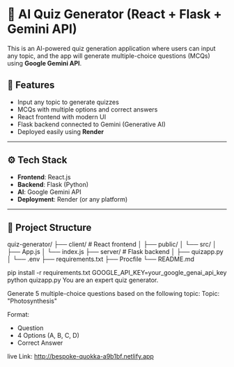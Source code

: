 # 🧠 AI Quiz Generator (React + Flask + Gemini API)

This is an AI-powered quiz generation application where users can input any topic, and the app will generate multiple-choice questions (MCQs) using **Google Gemini API**.

## 📌 Features

- Input any topic to generate quizzes
- MCQs with multiple options and correct answers
- React frontend with modern UI
- Flask backend connected to Gemini (Generative AI)
- Deployed easily using **Render**

---

## ⚙️ Tech Stack

- **Frontend**: React.js
- **Backend**: Flask (Python)
- **AI**: Google Gemini API
- **Deployment**: Render (or any platform)

---

## 📁 Project Structure

quiz-generator/
├── client/ # React frontend
│ ├── public/
│ └── src/
│ ├── App.js
│ └── index.js
├── server/ # Flask backend
│ ├── quizapp.py
│ └── .env
├── requirements.txt
├── Procfile
└── README.md

pip install -r requirements.txt
GOOGLE_API_KEY=your_google_genai_api_key
python quizapp.py
You are an expert quiz generator.

Generate 5 multiple-choice questions based on the following topic:
Topic: "Photosynthesis"

Format:
- Question
- 4 Options (A, B, C, D)
- Correct Answer

live Link: http://bespoke-quokka-a9b1bf.netlify.app
